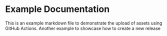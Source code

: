 # Example Documentation

This is an example markdown file to demonstrate the upload of assets using GitHub Actions.
Another example to showcase how to create a new release
